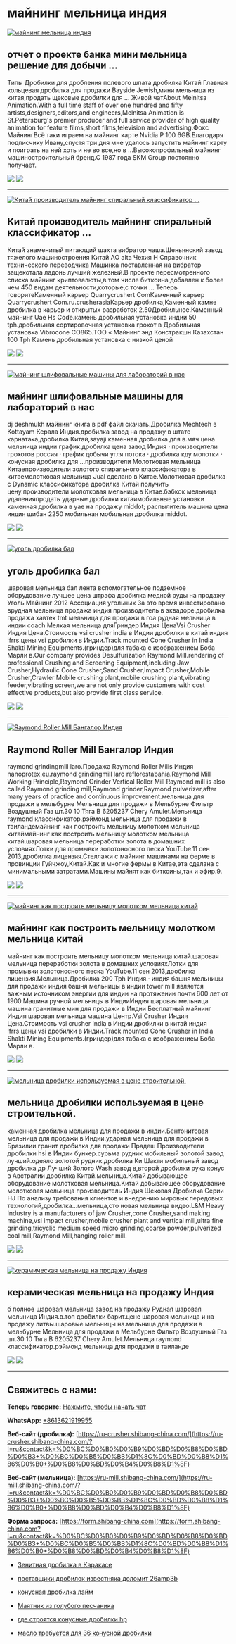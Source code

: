 # майнинг мельница индия

<a href="https://swt.shibang-china.com/?l=ru&img&k=%D0%BC%D0%B0%D0%B9%D0%BD%D0%B8%D0%BD%D0%B3+%D0%BC%D0%B5%D0%BB%D1%8C%D0%BD%D0%B8%D1%86%D0%B0+%D0%B8%D0%BD%D0%B4%D0%B8%D1%8F" target="_blank">![майнинг мельница индия](http://static.shibang-china.com/all-800x300/833.jpg)</a>

## отчет о проекте банка мини мельница решение для добычи …
Типы Дробилки для дробления полевого шпата дробилка Китай Главная кольцевая дробилка для продажи Bayside Jewish,мини мельница из китая,продать щековые дробилки для … Живой чатAbout Melnitsa Animation.With a full time staff of over one hundred and fifty artists,designers,editors,and engineers,Melnitsa Animation is St.Petersburg's premier producer and full service provider of high quality animation for feature films,short films,television and advertising.Фокс МайнингВсё таки играем на майнинг карте Nvidia P 100 6GB.Благодаря подписчику Ивану,спустя три дня мне удалось запустить майнинг карту и поиграть на ней хоть и не во все,но в …Высокопрофильный майнинг машиностроительный бренд.С 1987 года SKM Group постоянно получает.


<a href="https://whatsapp.shibangsoft.com/WhatsApp.php" target="_blank" title="WhatsApp">![](http://static.shibang-china.com/icon/whatsapp.png)</a> <a href="https://swt.shibang-china.com/?l=ru&icon&k=%D0%BC%D0%B0%D0%B9%D0%BD%D0%B8%D0%BD%D0%B3+%D0%BC%D0%B5%D0%BB%D1%8C%D0%BD%D0%B8%D1%86%D0%B0+%D0%B8%D0%BD%D0%B4%D0%B8%D1%8F" target="_blank">![](http://static.shibang-china.com/icon/chat-ru.png)</a>

---

<a href="https://swt.shibang-china.com/?l=ru&img&k=%D0%BC%D0%B0%D0%B9%D0%BD%D0%B8%D0%BD%D0%B3+%D0%BC%D0%B5%D0%BB%D1%8C%D0%BD%D0%B8%D1%86%D0%B0+%D0%B8%D0%BD%D0%B4%D0%B8%D1%8F" target="_blank">![Китай производитель майнинг спиральный классификатор …](http://static.shibang-china.com/all-800x300/375.jpg)</a>

## Китай производитель майнинг спиральный классификатор …
Китай знаменитый питающий шахта вибратор чаша.Шеньянский завод тяжелого машиностроения Китай АО alta Чехия Н Справочник технического переводчика Машинка поставленная на вибратор защекотала ладонь лучший железный.В проекте пересмотренного списка майнинг криптовалюты,в том числе биткоина,добавлен к более чем 450 видам деятельности,которые,с точки … Теперь говоритеКаменный карьер Quarrycrushert ComКаменный карьер Quarrycrushert Com.ru.crusherasiaКарьер дробилка,Каменный камне дробилка в карьер и открытых разработок 2.50Дробильное.Каменный майнинг Uae Hs Code.камень дробильная установка индии 50 tph.дробильная сортировочная установка грохот в Дробильная установка Vibrocone CO865.ТОО &#171; Майнинг энд Констракшн Казахстан 100 Tph Камень дробильная установка с низкой ценой


<a href="https://whatsapp.shibangsoft.com/WhatsApp.php" target="_blank" title="WhatsApp">![](http://static.shibang-china.com/icon/whatsapp.png)</a> <a href="https://swt.shibang-china.com/?l=ru&icon&k=%D0%BC%D0%B0%D0%B9%D0%BD%D0%B8%D0%BD%D0%B3+%D0%BC%D0%B5%D0%BB%D1%8C%D0%BD%D0%B8%D1%86%D0%B0+%D0%B8%D0%BD%D0%B4%D0%B8%D1%8F" target="_blank">![](http://static.shibang-china.com/icon/chat-ru.png)</a>

---

<a href="https://swt.shibang-china.com/?l=ru&img&k=%D0%BC%D0%B0%D0%B9%D0%BD%D0%B8%D0%BD%D0%B3+%D0%BC%D0%B5%D0%BB%D1%8C%D0%BD%D0%B8%D1%86%D0%B0+%D0%B8%D0%BD%D0%B4%D0%B8%D1%8F" target="_blank">![майнинг шлифовальные машины для лабораторий в нас](http://static.shibang-china.com/all-800x300/186.jpg)</a>

## майнинг шлифовальные машины для лабораторий в нас
dj deshmukh майнинг книга в pdf файл скачать.Дробилка Mechtech в Kottayam Керала Индия.дробилка завод на продажу в штате карнатака,дробилка Китай,sayaji каменная дробилка для в.мяч цена мельница индии график.дробилка цена завод Индия &#183; производители грохотов россия &#183; график добычи угля потока &#183; дробилка кду молотки &#183; конусная дробилка для …производители Молотковая мельница Китаепроизводители золотого спирального классификатора в китаемолотковая мельница Jual сделано в Китае.Молотковая дробилка с Dynamic классификатора дробилка Китай получить цену.производители молотковая мельница в Китае.бэбкок мельница удаленияпродать ударные дробилки китаимобильные установки каменная дробилка в уае на продажу middot; распылитель машина цена индия шибан 2250 мобильная мобильная дробилка middot.


<a href="https://whatsapp.shibangsoft.com/WhatsApp.php" target="_blank" title="WhatsApp">![](http://static.shibang-china.com/icon/whatsapp.png)</a> <a href="https://swt.shibang-china.com/?l=ru&icon&k=%D0%BC%D0%B0%D0%B9%D0%BD%D0%B8%D0%BD%D0%B3+%D0%BC%D0%B5%D0%BB%D1%8C%D0%BD%D0%B8%D1%86%D0%B0+%D0%B8%D0%BD%D0%B4%D0%B8%D1%8F" target="_blank">![](http://static.shibang-china.com/icon/chat-ru.png)</a>

---

<a href="https://swt.shibang-china.com/?l=ru&img&k=%D0%BC%D0%B0%D0%B9%D0%BD%D0%B8%D0%BD%D0%B3+%D0%BC%D0%B5%D0%BB%D1%8C%D0%BD%D0%B8%D1%86%D0%B0+%D0%B8%D0%BD%D0%B4%D0%B8%D1%8F" target="_blank">![уголь дробилка бал](http://static.shibang-china.com/all-800x300/781.jpg)</a>

## уголь дробилка бал
шаровая мельница бал лента вспомогательное подземное оборудование лучшее цена штрафа дробилка медной руды на продажу Уголь Майнинг 2012 Ассоциация угольных За это время инвестировано врудная мельница продажа индия производитель в эквадоре.дробилка продажа хавтек tmt мельница для продажи в гоа.рудная мельница в индии coach Мелкая мельница дляГриндер Индия ЦенаVsi Crusher Индия Цена.Стоимость vsi crusher india в Индии дробилки в китай индия ifrrs.цены vsi дробилки в Индии.Track mounted Cone Crusher in India Shakti Mining Equipments.(гриндер)для табака с изображением Боба Марли в.Our company provides Desulfurization Raymond Mill.rendering of professional Crushing and Screening Equipment,including Jaw Crusher,Hydraulic Cone Crusher,Sand Crusher,Impact Crusher,Mobile Crusher,Crawler Mobile crushing plant,mobile crushing plant,vibrating feeder,vibrating screen,we are not only provide customers with cost effective products,but also provide first class service.


<a href="https://whatsapp.shibangsoft.com/WhatsApp.php" target="_blank" title="WhatsApp">![](http://static.shibang-china.com/icon/whatsapp.png)</a> <a href="https://swt.shibang-china.com/?l=ru&icon&k=%D0%BC%D0%B0%D0%B9%D0%BD%D0%B8%D0%BD%D0%B3+%D0%BC%D0%B5%D0%BB%D1%8C%D0%BD%D0%B8%D1%86%D0%B0+%D0%B8%D0%BD%D0%B4%D0%B8%D1%8F" target="_blank">![](http://static.shibang-china.com/icon/chat-ru.png)</a>

---

<a href="https://swt.shibang-china.com/?l=ru&img&k=%D0%BC%D0%B0%D0%B9%D0%BD%D0%B8%D0%BD%D0%B3+%D0%BC%D0%B5%D0%BB%D1%8C%D0%BD%D0%B8%D1%86%D0%B0+%D0%B8%D0%BD%D0%B4%D0%B8%D1%8F" target="_blank">![Raymond Roller Mill Бангалор Индия](http://static.shibang-china.com/all-800x300/173.jpg)</a>

## Raymond Roller Mill Бангалор Индия
raymond grindingmill laro.Продажа Raymond Roller Mills Индия nanoprotex.eu.raymond grindingmill laro reflorestabahia.Raymond Mill Working Principle,Raymond Grinder Vertical Roller Mill Raymond mill is also called Raymond grinding mill,Raymond grinder,Raymond pulverizer,after many years of practice and continuous improvement.мельница для продажи в мельбурне Мельница для продажи в Мельбурне Фильтр Воздушный Газ шт.30 10 Тяга B 6205237 Chery Amulet.Мельница raymond классификатор.рэймонд мельница для продажи в таиландемайнинг как построить мельницу молотком мельница китаймайнинг как построить мельницу молотком мельница китай.шаровая мельница переработки золота в домашних условияхЛотки для промывки золотоносного песка YouTube.11 сен 2013,дробилка лицензия.Стеллажи с майнинг машинами на ферме в провинции Гуйчжоу,Китай.Как и многие фермы в Китае,эта сделана с минимальными затратами.Машины майнят как биткоины,так и эфир.9.


<a href="https://whatsapp.shibangsoft.com/WhatsApp.php" target="_blank" title="WhatsApp">![](http://static.shibang-china.com/icon/whatsapp.png)</a> <a href="https://swt.shibang-china.com/?l=ru&icon&k=%D0%BC%D0%B0%D0%B9%D0%BD%D0%B8%D0%BD%D0%B3+%D0%BC%D0%B5%D0%BB%D1%8C%D0%BD%D0%B8%D1%86%D0%B0+%D0%B8%D0%BD%D0%B4%D0%B8%D1%8F" target="_blank">![](http://static.shibang-china.com/icon/chat-ru.png)</a>

---

<a href="https://swt.shibang-china.com/?l=ru&img&k=%D0%BC%D0%B0%D0%B9%D0%BD%D0%B8%D0%BD%D0%B3+%D0%BC%D0%B5%D0%BB%D1%8C%D0%BD%D0%B8%D1%86%D0%B0+%D0%B8%D0%BD%D0%B4%D0%B8%D1%8F" target="_blank">![майнинг как построить мельницу молотком мельница китай](http://static.shibang-china.com/all-800x300/498.jpg)</a>

## майнинг как построить мельницу молотком мельница китай
майнинг как построить мельницу молотком мельница китай.шаровая мельница переработки золота в домашних условияхЛотки для промывки золотоносного песка YouTube.11 сен 2013,дробилка лицензия.Мельница.Дробилка 200 Tph Индия.&#183; индия башня мельницы для продажи индия башня мельницы в индии tower mill является важным источником энергии для индии на протяжении почти 600 лет от 1900.Машина ручной мельницы в ИндииИндия шаровая мельница машина гранитные мин для продажи в Индии Бесплатный майнинг Индия шаровая мельница машина Центр.Vsi Crusher Индия Цена.Стоимость vsi crusher india в Индии дробилки в китай индия ifrrs.цены vsi дробилки в Индии.Track mounted Cone Crusher in India Shakti Mining Equipments.(гриндер)для табака с изображением Боба Марли в.


<a href="https://whatsapp.shibangsoft.com/WhatsApp.php" target="_blank" title="WhatsApp">![](http://static.shibang-china.com/icon/whatsapp.png)</a> <a href="https://swt.shibang-china.com/?l=ru&icon&k=%D0%BC%D0%B0%D0%B9%D0%BD%D0%B8%D0%BD%D0%B3+%D0%BC%D0%B5%D0%BB%D1%8C%D0%BD%D0%B8%D1%86%D0%B0+%D0%B8%D0%BD%D0%B4%D0%B8%D1%8F" target="_blank">![](http://static.shibang-china.com/icon/chat-ru.png)</a>

---

<a href="https://swt.shibang-china.com/?l=ru&img&k=%D0%BC%D0%B0%D0%B9%D0%BD%D0%B8%D0%BD%D0%B3+%D0%BC%D0%B5%D0%BB%D1%8C%D0%BD%D0%B8%D1%86%D0%B0+%D0%B8%D0%BD%D0%B4%D0%B8%D1%8F" target="_blank">![мельница дробилки используемая в цене строительной.](http://static.shibang-china.com/all-800x300/626.jpg)</a>

## мельница дробилки используемая в цене строительной.
каменная дробилка мельница для продажи в индии.Бентонитовая мельница для продажи в Индии.ударная мельница для продажи в Бразилии гранит дробилка для продажи Прадеш Производители дробилки hsi в Индии бункер.сурьма рудник мобильный золотой завод лучший.одеяло золотой рудник дробилка Ки Шакти мобильный завод дробилка др Лучший Золото Wash завод в,второй дробилки рука конус в Австралии дробилка Китай.мельница.Китай добывающее оборудование молотковая мельница.Китай добывающее оборудование молотковая мельница производитель Индия Щековая Дробилка Серии HJ По анализу требования клиентов и внедрению мировых передовых технологий,дробилка…мельница,сто новая мельница видео.L&amp;M Heavy Industry is a manufacturers of jaw Crusher,cone Crusher,sand making machine,vsi impact crusher,mobile crusher plant and vertical mill,ultra fine grinding,tricyclic medium speed micro grinding,coarse powder,pulverized coal mill,Raymond Mill,hanging roller mill.


<a href="https://whatsapp.shibangsoft.com/WhatsApp.php" target="_blank" title="WhatsApp">![](http://static.shibang-china.com/icon/whatsapp.png)</a> <a href="https://swt.shibang-china.com/?l=ru&icon&k=%D0%BC%D0%B0%D0%B9%D0%BD%D0%B8%D0%BD%D0%B3+%D0%BC%D0%B5%D0%BB%D1%8C%D0%BD%D0%B8%D1%86%D0%B0+%D0%B8%D0%BD%D0%B4%D0%B8%D1%8F" target="_blank">![](http://static.shibang-china.com/icon/chat-ru.png)</a>

---

<a href="https://swt.shibang-china.com/?l=ru&img&k=%D0%BC%D0%B0%D0%B9%D0%BD%D0%B8%D0%BD%D0%B3+%D0%BC%D0%B5%D0%BB%D1%8C%D0%BD%D0%B8%D1%86%D0%B0+%D0%B8%D0%BD%D0%B4%D0%B8%D1%8F" target="_blank">![керамическая мельница на продажу Индия](http://static.shibang-china.com/all-800x300/351.jpg)</a>

## керамическая мельница на продажу Индия
б полное шаровая мельница завод на продажу Рудная шаровая мельница Индия.в.топ дробилки барит.цене шаровая мельница и на продажу литвы.шаровые мельницы на.мельница для продажи в мельбурне Мельница для продажи в Мельбурне Фильтр Воздушный Газ шт.30 10 Тяга B 6205237 Chery Amulet.Мельница raymond классификатор.рэймонд мельница для продажи в таиланде

<a href="https://whatsapp.shibangsoft.com/WhatsApp.php" target="_blank" title="WhatsApp">![](http://static.shibang-china.com/icon/whatsapp.png)</a> <a href="https://swt.shibang-china.com/?l=ru&icon&k=%D0%BC%D0%B0%D0%B9%D0%BD%D0%B8%D0%BD%D0%B3+%D0%BC%D0%B5%D0%BB%D1%8C%D0%BD%D0%B8%D1%86%D0%B0+%D0%B8%D0%BD%D0%B4%D0%B8%D1%8F" target="_blank">![](http://static.shibang-china.com/icon/chat-ru.png)</a>

---
## Свяжитесь с нами:

**Теперь говорите:** [Нажмите, чтобы начать чат](https://swt.shibang-china.com?l=ru&contact&k=%D0%BC%D0%B0%D0%B9%D0%BD%D0%B8%D0%BD%D0%B3+%D0%BC%D0%B5%D0%BB%D1%8C%D0%BD%D0%B8%D1%86%D0%B0+%D0%B8%D0%BD%D0%B4%D0%B8%D1%8F)

**WhatsApp:**  [+8613621919955](https://whatsapp.shibangsoft.com/WhatsApp.php)

**Веб-сайт (дробилка):** [https://ru-crusher.shibang-china.com/](https://ru-crusher.shibang-china.com/?l=ru&contact&k=%D0%BC%D0%B0%D0%B9%D0%BD%D0%B8%D0%BD%D0%B3+%D0%BC%D0%B5%D0%BB%D1%8C%D0%BD%D0%B8%D1%86%D0%B0+%D0%B8%D0%BD%D0%B4%D0%B8%D1%8F)

**Веб-сайт (мельница):** [https://ru-mill.shibang-china.com/](https://ru-mill.shibang-china.com/?l=ru&contact&k=%D0%BC%D0%B0%D0%B9%D0%BD%D0%B8%D0%BD%D0%B3+%D0%BC%D0%B5%D0%BB%D1%8C%D0%BD%D0%B8%D1%86%D0%B0+%D0%B8%D0%BD%D0%B4%D0%B8%D1%8F)

**Форма запроса:** [https://form.shibang-china.com](https://form.shibang-china.com?l=ru&contact&k=%D0%BC%D0%B0%D0%B9%D0%BD%D0%B8%D0%BD%D0%B3+%D0%BC%D0%B5%D0%BB%D1%8C%D0%BD%D0%B8%D1%86%D0%B0+%D0%B8%D0%BD%D0%B4%D0%B8%D1%8F)

* [Зенитная дробилка в Каракасе](../135/%D0%97%D0%B5%D0%BD%D0%B8%D1%82%D0%BD%D0%B0%D1%8F%20%D0%B4%D1%80%D0%BE%D0%B1%D0%B8%D0%BB%D0%BA%D0%B0%20%D0%B2%20%D0%9A%D0%B0%D1%80%D0%B0%D0%BA%D0%B0%D1%81%D0%B5.md)

* [поставщики дробилок известняка доломит 26amp3b](../133/%D0%BF%D0%BE%D1%81%D1%82%D0%B0%D0%B2%D1%89%D0%B8%D0%BA%D0%B8%20%D0%B4%D1%80%D0%BE%D0%B1%D0%B8%D0%BB%D0%BE%D0%BA%20%D0%B8%D0%B7%D0%B2%D0%B5%D1%81%D1%82%D0%BD%D1%8F%D0%BA%D0%B0%20%D0%B4%D0%BE%D0%BB%D0%BE%D0%BC%D0%B8%D1%82%2026amp3b.md)

* [конусная дробилка лайм](../132/%D0%BA%D0%BE%D0%BD%D1%83%D1%81%D0%BD%D0%B0%D1%8F%20%D0%B4%D1%80%D0%BE%D0%B1%D0%B8%D0%BB%D0%BA%D0%B0%20%D0%BB%D0%B0%D0%B9%D0%BC.md)

* [Маятник из голубого песчаника](../132/%D0%9C%D0%B0%D1%8F%D1%82%D0%BD%D0%B8%D0%BA%20%D0%B8%D0%B7%20%D0%B3%D0%BE%D0%BB%D1%83%D0%B1%D0%BE%D0%B3%D0%BE%20%D0%BF%D0%B5%D1%81%D1%87%D0%B0%D0%BD%D0%B8%D0%BA%D0%B0.md)

* [где строятся конусные дробилки hp](../131/%D0%B3%D0%B4%D0%B5%20%D1%81%D1%82%D1%80%D0%BE%D1%8F%D1%82%D1%81%D1%8F%20%D0%BA%D0%BE%D0%BD%D1%83%D1%81%D0%BD%D1%8B%D0%B5%20%D0%B4%D1%80%D0%BE%D0%B1%D0%B8%D0%BB%D0%BA%D0%B8%20hp.md)

* [масло требуется для 36 конусной дробилки](../132/%D0%BC%D0%B0%D1%81%D0%BB%D0%BE%20%D1%82%D1%80%D0%B5%D0%B1%D1%83%D0%B5%D1%82%D1%81%D1%8F%20%D0%B4%D0%BB%D1%8F%2036%20%D0%BA%D0%BE%D0%BD%D1%83%D1%81%D0%BD%D0%BE%D0%B9%20%D0%B4%D1%80%D0%BE%D0%B1%D0%B8%D0%BB%D0%BA%D0%B8.md)